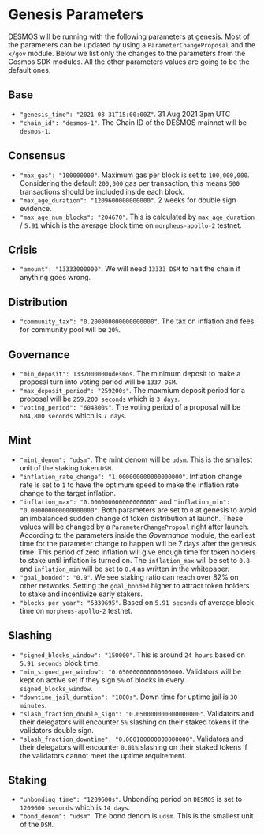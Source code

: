 # Genesis Parameters

DESMOS will be running with the following parameters at genesis. Most of the parameters can be updated by using a `ParameterChangeProposal` and the `x/gov` module. Below we list only the changes to the parameters from the  Cosmos SDK modules. All the other parameters values are going to be the default ones. 

## Base

* `"genesis_time": "2021-08-31T15:00:00Z"`. 31 Aug 2021 3pm UTC
* `"chain_id": "desmos-1"`. The Chain ID of the DESMOS mainnet will be `desmos-1`.

## Consensus

* `"max_gas": "100000000"`. Maximum gas per block is set to `100,000,000`. Considering the default `200,000` gas per transaction, this means `500` transactions should be included inside each block.
* `"max_age_duration": "1209600000000000"`. 2 weeks for double sign evidence.
* `"max_age_num_blocks": "204670"`. This is calculated by `max_age_duration` / `5.91` which is the average block time on `morpheus-apollo-2` testnet.

## Crisis

* `"amount": "13333000000"`. We will need `13333 DSM` to halt the chain if anything goes wrong.

## Distribution

* `"community_tax": "0.200000000000000000"`. The tax on inflation and fees for community pool will be `20%`.

## Governance

* `"min_deposit": 1337000000udesmos`. The minimum deposit to make a proposal turn into voting period will be `1337 DSM`.
* `"max_deposit_period": "259200s"`. The maxmium deposit period for a proposal will be `259,200 seconds` which is `3 days`.
* `"voting_period": "604800s"`. The voting period of a proposal will be `604,800 seconds` which is `7 days`.

## Mint

* `"mint_denom": "udsm"`. The mint denom will be `udsm`. This is the smallest unit of the staking token `DSM`.
* `"inflation_rate_change": "1.000000000000000000"`. Inflation change rate is set to `1` to have the optimum speed to make the inflation rate change to the target inflation.
* `"inflation_max": "0.000000000000000000"` and `"inflation_min": "0.000000000000000000"`. Both parameters are set to `0` at genesis to avoid an imbalanced sudden change of token distribution at launch. These values will be changed by a `ParameterChangePropoal` right after launch. According to the parameters inside the _Governance_ module, the earliest time for the parameter change to happen will be 7 days after the genesis time. This period of zero inflation will give enough time for token holders to stake until inflation is turned on. The `inflation_max` will be set to `0.8` and `inflation_min` will be set to `0.4` as written in the whitepaper.
* `"goal_bonded": "0.9"`. We see staking ratio can reach over 82% on other networks. Setting the `goal_bonded` higher to attract token holders to stake and incentivize early stakers.
* `"blocks_per_year": "5339695"`. Based on `5.91 seconds` of average block time on `morpheus-apollo-2` testnet.

## Slashing

* `"signed_blocks_window": "150000"`. This is around `24 hours` based on `5.91 seconds` block time.
* `"min_signed_per_window": "0.050000000000000000`. Validators will be kept on active set if they sign `5%` of blocks in every `signed_blocks_window`.
* `"downtime_jail_duration": "1800s"`. Down time for uptime jail is `30 minutes`.
* `"slash_fraction_double_sign": "0.050000000000000000"`. Validators and their delegators will encounter `5%` slashing on their staked tokens if the validators double sign.
* `"slash_fraction_downtime": "0.000100000000000000"`. Validators and their delegators will encounter `0.01%` slashing on their staked tokens if the validators cannot meet the uptime requirement.

## Staking

* `"unbonding_time": "1209600s"`. Unbonding period on `DESMOS` is set to `1209600 seconds` which is `14 days`.
* `"bond_denom": "udsm"`. The bond denom is `udsm`. This is the smallest unit of the `DSM`.

